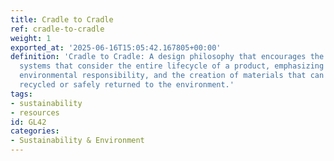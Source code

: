 ```yaml
---
title: Cradle to Cradle
ref: cradle-to-cradle
weight: 1
exported_at: '2025-06-16T15:05:42.167805+00:00'
definition: 'Cradle to Cradle: A design philosophy that encourages the creation of
  systems that consider the entire lifecycle of a product, emphasizing sustainability,
  environmental responsibility, and the creation of materials that can be perpetually
  recycled or safely returned to the environment.'
tags:
- sustainability
- resources
id: GL42
categories:
- Sustainability & Environment
---
```


